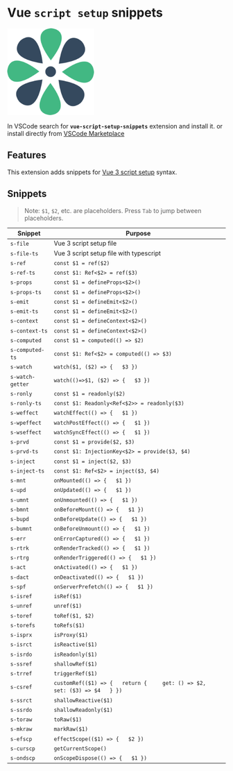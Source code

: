 # Vue `script setup` snippets




<img alt="logo" src="/img/logo.png" width="200" height="200"/>

In VSCode search for **`vue-script-setup-snippets`** extension and install it. or install directly from [VSCode Marketplace](https://marketplace.visualstudio.com/items?itemName=BoussadjraBrahim.vue-script-setup-snippets)

## Features

This extension adds snippets for [Vue 3 script setup](https://vuejs.org/api/composition-api-setup.html) syntax.


## Snippets

>Note: `$1`, `$2`, etc. are placeholders. Press `Tab` to jump between placeholders.

| Snippet | Purpose |
| ------- | ------- |
| `s-file` | Vue 3 script setup file |
| `s-file-ts` | Vue 3 script setup file with typescript |
|`s-ref` | `const $1 = ref($2)` |
|`s-ref-ts` | `const $1: Ref<$2> = ref($3)` |
|`s-props` | `const $1 = defineProps<$2>()` |
|`s-props-ts` | `const $1 = defineProps<$2>()` |
|`s-emit` | `const $1 = defineEmit<$2>()` |
|`s-emit-ts` | `const $1 = defineEmit<$2>()` |
|`s-context` | `const $1 = defineContext<$2>()` |
|`s-context-ts` | `const $1 = defineContext<$2>()` |
|`s-computed` | `const $1 = computed(() => $2)` |
|`s-computed-ts` | `const $1: Ref<$2> = computed(() => $3)` |
|`s-watch` | `watch($1, ($2) => {   $3 })` |
|`s-watch-getter` | `watch(()=>$1, ($2) => {   $3 })` |
|`s-ronly` | `const $1 = readonly($2)` |
|`s-ronly-ts` | `const $1: Readonly<Ref<$2>> = readonly($3)` |
|`s-weffect` | `watchEffect(() => {   $1 })` |
|`s-wpeffect` | `watchPostEffect(() => {   $1 })` |
|`s-wseffect` | `watchSyncEffect(() => {   $1 })` |
|`s-prvd` | `const $1 = provide($2, $3)` |
|`s-prvd-ts` | `const $1: InjectionKey<$2> = provide($3, $4)` |
|`s-inject` | `const $1 = inject($2, $3)` |
|`s-inject-ts` | `const $1: Ref<$2> = inject($3, $4)` |
|`s-mnt` | `onMounted(() => {   $1 })` |
|`s-upd` | `onUpdated(() => {   $1 })` |
|`s-umnt` | `onUnmounted(() => {   $1 })` |
|`s-bmnt` | `onBeforeMount(() => {   $1 })` |
|`s-bupd` | `onBeforeUpdate(() => {   $1 })` |
|`s-bumnt` | `onBeforeUnmount(() => {   $1 })` |
|`s-err` | `onErrorCaptured(() => {   $1 })` |
|`s-rtrk` | `onRenderTracked(() => {   $1 })` |
|`s-rtrg` | `onRenderTriggered(() => {   $1 })` |
|`s-act` | `onActivated(() => {   $1 })` |
|`s-dact` | `onDeactivated(() => {   $1 })` |
|`s-spf` | `onServerPrefetch(() => {   $1 })` |
|`s-isref` | `isRef($1)` |
|`s-unref` | `unref($1)` |
|`s-toref` | `toRef($1, $2)` |
|`s-torefs` | `toRefs($1)` |
|`s-isprx` | `isProxy($1)` |
|`s-isrct` | `isReactive($1)` |
|`s-isrdo` | `isReadonly($1)` |
|`s-ssref` | `shallowRef($1)` |
|`s-trref` | `triggerRef($1)` |
|`s-csref` | `customRef(($1) => {   return {     get: () => $2,     set: ($3) => $4   } })` |
|`s-ssrct` | `shallowReactive($1)` |
|`s-ssrdo` | `shallowReadonly($1)` |
|`s-toraw` | `toRaw($1)` |
|`s-mkraw` | `markRaw($1)` |
|`s-efscp` | `effectScope(($1) => {   $2 })` |
|`s-curscp` | `getCurrentScope()` |
|`s-ondscp` | `onScopeDispose(() => {   $1 })` |
